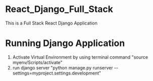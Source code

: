 # React_Django_Full_Stack
This is a Full Stack React Django Application

# Running Django Application
1. Activate Virtual Environment by using terminal command "source myenv/Scripts/activate"
2. run django server "python manage.py runserver --settings=myproject.settings.development"
